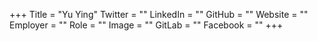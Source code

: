 +++
Title = "Yu Ying"
Twitter = ""
LinkedIn = ""
GitHub = ""
Website = ""
Employer = ""
Role = ""
Image = ""
GitLab = ""
Facebook = ""
+++
